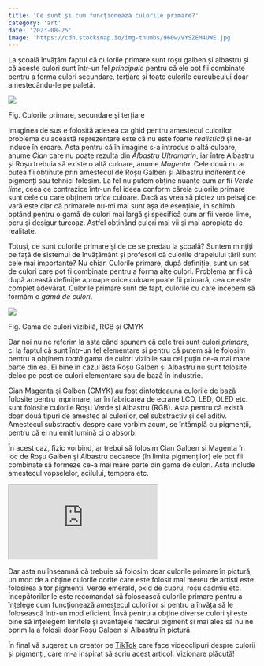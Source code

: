 ```yaml
---
title: 'Ce sunt și cum funcționează culorile primare?'
category: 'art'
date: '2023-08-25'
image: 'https://cdn.stocksnap.io/img-thumbs/960w/VYSZEM4UWE.jpg'
---
```

La școală învățăm faptul că culorile primare sunt roșu galben și albastru și că aceste culori sunt într-un fel *principale* pentru că ele pot fii combinate pentru a forma culori secundare, terțiare și toate culorile curcubeului doar amestecându-le pe paletă.

![](https://cdn-images-1.medium.com/max/800/1*yGbm6xDpPQjQnA8TpRnHaw.png)
<p class="cap">Fig. Culorile primare, secundare și terțiare</p>

Imaginea de sus e folosită adesea ca ghid pentru amestecul culorilor, problema cu această reprezentare este că nu este foarte *realistică* și ne-ar induce în eroare. Asta pentru că în imagine s-a introdus o altă culoare, anume *Cian* care nu poate rezulta din *Albastru Ultramarin*, iar între Albastru și Roșu trebuia să existe o altă culoare, anume *Magenta*. Cele două nu ar putea fii obținute prin amestecul de Roșu Galben și Albastru indiferent ce pigmenți sau tehnici folosim. La fel nu putem obține nuanțe cum ar fii *Verde lime*, ceea ce contrazice într-un fel ideea conform căreia culorile primare sunt cele cu care obținem *orice* culoare. Dacă aș vrea să pictez un peisaj de vară este clar că primarele nu-mi mai sunt așa de esențiale, in schimb optând pentru o gamă de culori mai largă și specifică cum ar fii verde lime, ocru și desigur turcoaz. Astfel obținând culori mai vii și mai apropiate de realitate.

Totuși, ce sunt culorile primare și de ce se predau la școală? Suntem mințiți pe față de sistemul de învățământ și profesori că culorile drapelului țării sunt cele mai importante? Nu chiar. Culorile primare, după definiție, sunt un set de culori care pot fi combinate pentru a forma alte culori. Problema ar fii că după această definiție aproape orice culoare poate fii primară, cea ce este complet adevărat. Culorile primare sunt de fapt, culorile cu care începem să formăm o *gamă de culori*.

![](https://beedevildesign.files.wordpress.com/2017/05/color_gamut.png)
<p class="cap">Fig. Gama de culori vizibilă, RGB și CMYK</p>

Dar noi nu ne referim la asta când spunem că cele trei sunt culori *primare*, ci la faptul că sunt într-un fel elementare și pentru că putem să le folosim pentru a obținem *toată* gama de culori vizibile sau cel puțin ce-a mai mare parte din ea. Ei bine în cazul ăsta Roșu Galben și Albastru nu sunt folosite deloc pe post de culori elementare sau de bază în industrie.

Cian Magenta și Galben (CMYK) au fost dintotdeauna culorile de bază folosite pentru imprimare, iar în fabricarea de ecrane LCD, LED, OLED etc. sunt folosite culorile Roșu Verde și Albastru (RGB). Asta pentru că există doar două tipuri de amestec al culorilor, cel substractiv și cel aditiv. Amestecul substractiv despre care vorbim acum, se întâmplă cu pigmenții, pentru că ei nu emit lumină ci o absorb.

În acest caz, fizic vorbind, ar trebui să folosim Cian Galben și Magenta în loc de Roșu Galben și Albastru deoarece (în limita pigmenților) ele pot fii combinate să formeze ce-a mai mare parte din gama de culori. Asta include amestecul vopselelor, acilului, tempera etc.

<iframe src="https://www.youtube.com/embed/vXBf_puKt_c"> </iframe>

Dar asta nu înseamnă că trebuie să folosim doar culorile primare în pictură, un mod de a obține culorile dorite care este folosit mai mereu de artiști este folosirea altor pigmenți. Verde emerald, oxid de cupru, roșu cadmiu etc. Începătorilor le este recomandat să folosească culorile primare pentru a înțelege cum funcționează amestecul culorilor și pentru a învăța să le folosească într-un mod eficient. Însă pentru a obține diverse culori și este bine să înțelegem limitele și avantajele fiecărui pigment și mai ales să nu ne oprim la a folosii doar Roșu Galben și Albastru în pictură.

În final vă sugerez un creator pe [TikTok](https://www.tiktok.com/@color.nerd) care face videoclipuri despre culorii și pigmenți, care m-a inspirat să scriu acest articol. Vizionare plăcută!